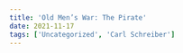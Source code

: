 ```yaml
---
title: 'Old Men’s War: The Pirate'
date: 2021-11-17
tags: ['Uncategorized', 'Carl Schreiber']
---
```




